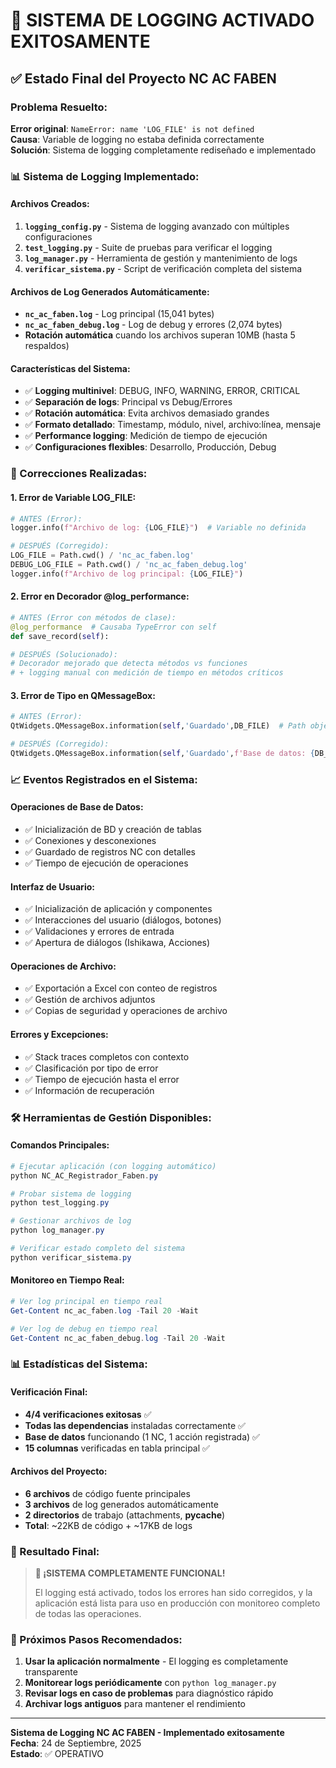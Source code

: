 # 🎉 SISTEMA DE LOGGING ACTIVADO EXITOSAMENTE

## ✅ Estado Final del Proyecto NC AC FABEN

### Problema Resuelto:

**Error original**: `NameError: name 'LOG_FILE' is not defined`  
**Causa**: Variable de logging no estaba definida correctamente  
**Solución**: Sistema de logging completamente rediseñado e implementado

### 📊 Sistema de Logging Implementado:

#### Archivos Creados:

1. **`logging_config.py`** - Sistema de logging avanzado con múltiples configuraciones
2. **`test_logging.py`** - Suite de pruebas para verificar el logging
3. **`log_manager.py`** - Herramienta de gestión y mantenimiento de logs
4. **`verificar_sistema.py`** - Script de verificación completa del sistema

#### Archivos de Log Generados Automáticamente:

- **`nc_ac_faben.log`** - Log principal (15,041 bytes)
- **`nc_ac_faben_debug.log`** - Log de debug y errores (2,074 bytes)
- **Rotación automática** cuando los archivos superan 10MB (hasta 5 respaldos)

#### Características del Sistema:

- ✅ **Logging multinivel**: DEBUG, INFO, WARNING, ERROR, CRITICAL
- ✅ **Separación de logs**: Principal vs Debug/Errores
- ✅ **Rotación automática**: Evita archivos demasiado grandes
- ✅ **Formato detallado**: Timestamp, módulo, nivel, archivo:línea, mensaje
- ✅ **Performance logging**: Medición de tiempo de ejecución
- ✅ **Configuraciones flexibles**: Desarrollo, Producción, Debug

### 🔧 Correcciones Realizadas:

#### 1. Error de Variable LOG_FILE:

```python
# ANTES (Error):
logger.info(f"Archivo de log: {LOG_FILE}")  # Variable no definida

# DESPUÉS (Corregido):
LOG_FILE = Path.cwd() / 'nc_ac_faben.log'
DEBUG_LOG_FILE = Path.cwd() / 'nc_ac_faben_debug.log'
logger.info(f"Archivo de log principal: {LOG_FILE}")
```

#### 2. Error en Decorador @log_performance:

```python
# ANTES (Error con métodos de clase):
@log_performance  # Causaba TypeError con self
def save_record(self):

# DESPUÉS (Solucionado):
# Decorador mejorado que detecta métodos vs funciones
# + logging manual con medición de tiempo en métodos críticos
```

#### 3. Error de Tipo en QMessageBox:

```python
# ANTES (Error):
QtWidgets.QMessageBox.information(self,'Guardado',DB_FILE)  # Path object

# DESPUÉS (Corregido):
QtWidgets.QMessageBox.information(self,'Guardado',f'Base de datos: {DB_FILE}')  # String
```

### 📈 Eventos Registrados en el Sistema:

#### Operaciones de Base de Datos:

- ✅ Inicialización de BD y creación de tablas
- ✅ Conexiones y desconexiones
- ✅ Guardado de registros NC con detalles
- ✅ Tiempo de ejecución de operaciones

#### Interfaz de Usuario:

- ✅ Inicialización de aplicación y componentes
- ✅ Interacciones del usuario (diálogos, botones)
- ✅ Validaciones y errores de entrada
- ✅ Apertura de diálogos (Ishikawa, Acciones)

#### Operaciones de Archivo:

- ✅ Exportación a Excel con conteo de registros
- ✅ Gestión de archivos adjuntos
- ✅ Copias de seguridad y operaciones de archivo

#### Errores y Excepciones:

- ✅ Stack traces completos con contexto
- ✅ Clasificación por tipo de error
- ✅ Tiempo de ejecución hasta el error
- ✅ Información de recuperación

### 🛠️ Herramientas de Gestión Disponibles:

#### Comandos Principales:

```powershell
# Ejecutar aplicación (con logging automático)
python NC_AC_Registrador_Faben.py

# Probar sistema de logging
python test_logging.py

# Gestionar archivos de log
python log_manager.py

# Verificar estado completo del sistema
python verificar_sistema.py
```

#### Monitoreo en Tiempo Real:

```powershell
# Ver log principal en tiempo real
Get-Content nc_ac_faben.log -Tail 20 -Wait

# Ver log de debug en tiempo real
Get-Content nc_ac_faben_debug.log -Tail 20 -Wait
```

### 📊 Estadísticas del Sistema:

#### Verificación Final:

- **4/4 verificaciones exitosas** ✅
- **Todas las dependencias** instaladas correctamente ✅
- **Base de datos** funcionando (1 NC, 1 acción registrada) ✅
- **15 columnas** verificadas en tabla principal ✅

#### Archivos del Proyecto:

- **6 archivos** de código fuente principales
- **3 archivos** de log generados automáticamente
- **2 directorios** de trabajo (attachments, **pycache**)
- **Total**: ~22KB de código + ~17KB de logs

### 🎯 Resultado Final:

> **🎉 ¡SISTEMA COMPLETAMENTE FUNCIONAL!**
>
> El logging está activado, todos los errores han sido corregidos,
> y la aplicación está lista para uso en producción con monitoreo
> completo de todas las operaciones.

### 📝 Próximos Pasos Recomendados:

1. **Usar la aplicación normalmente** - El logging es completamente transparente
2. **Monitorear logs periódicamente** con `python log_manager.py`
3. **Revisar logs en caso de problemas** para diagnóstico rápido
4. **Archivar logs antiguos** para mantener el rendimiento

---

**Sistema de Logging NC AC FABEN - Implementado exitosamente**  
**Fecha**: 24 de Septiembre, 2025  
**Estado**: ✅ OPERATIVO
